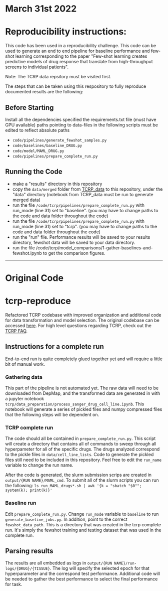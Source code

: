 # March 31st 2022 
# Reproducibility instructions:
This code has been used in a reproducibility challenge. This code can be used to generate an end to end pipeline for baseline performance and few-shot learning corresponding to the paper "Few-shot learning creates predictive models of drug response that translate from high-throughput screens to individual patients".

Note: The TCRP data repsitory must be visited first.

The steps that can be taken using this respository to fully reproduce documented results are the following: 

## Before Starting 
Install all the dependencies specified the requirements.txt file (must have GPU available) 
paths pointing to data-files in the following scripts must be edited to reflect absolute paths
- `code/pipelines/generate_fewshot_samples.py`
- `code/baselines/baseline_DRUG.py`
- `code/model/MAML_DRUG.py`
- `code/pipelines/prepare_complete_run.py`
## Running the Code
- make a "results" directory in this repository
- copy the `data/merged` folder from [TCRP_data](https://github.com/emilyso-99/TCRP_data) to this repository, under the "data" directory (notebook from TCRP_data must be run to generate merged data) 
- run the file `/code/tcrp/pipelines/prepare_complete_run.py` with run_mode (line 31) set to "baseline". (you may have to change paths to the code and data folder throughout the code)
- run the file `/code/tcrp/pipelines/prepare_complete_run.py` with run_mode (line 31) set to "tcrp". (you may have to change paths to the code and data folder throughout the code)
- run the "run" file. Performance results will be saved to your results directory, fewshot data will be saved to your data directory. 
- run the file /code/tcrp/model_comparisons/1-gather-baselines-and-fewshot.ipynb to get the comparison figures.
----------------
# Original Code 

# tcrp-reproduce
Refactored TCRP codebase with improved organization and additional code for data transformation and model selection. The original codebase can be accessed [here](https://github.com/idekerlab/TCRP). For high level questions regarding TCRP, check out the [TCRP FAQ](https://github.com/shfong/tcrp-reproduce/blob/public/tcrp-faq.md). 

## Instructions for a complete run
End-to-end run is quite completely glued together yet and will require a little bit of manual work. 

### Gathering data

This part of the pipeline is not automated yet. The raw data will need to be downloaded from DepMap, and the transformed data are generated in with a jupyter notebook `tcrp/data_preparation/process_sanger_drug_cell_line.ipynb`. This notebook will generate a series of pickled files and numpy compressed files that the following steps will be dependent on. 

### TCRP complete run

The code should all be contained in `prepare_complete_run.py`. This script will create a directory that contains all of commands to sweep through all hyperpameter for all of the specific drugs. The drugs analyzed correspond to the pickle files in `data/cell_line_lists`. Code to generate the pickled files still need to be included in this repository. Feel free to edit the `run_name` variable to change the run name. 

After the code is generated, the slurm submission scrips are created in `output/{RUN NAME}/MAML_cmd`. To submit all of the slurm scripts you can run the following: 
```ls run_MAML_drugs*.sh | awk '{k = "sbatch "$0""; system(k); print(k)}'```

### Baseline run

Edit `prepare_complete_run.py`. Change `run_mode` variable to `baseline` to run `generate_baseline_jobs.py`. In addition, point to the correct `fewshot_data_path`. This is a directory that was created in the tcrp complete run. It's simply the fewshot training and testing dataset that was used in the complete run.


## Parsing results
The results are all embedded as logs in `output/{RUN NAME}/run-logs/{DRUG}/{TISSUE}`. The log will specify the selected epoch for that hyperparameter and the correspond test performance. Additional code will be needed to gather the best performance to select the final performance for task.
